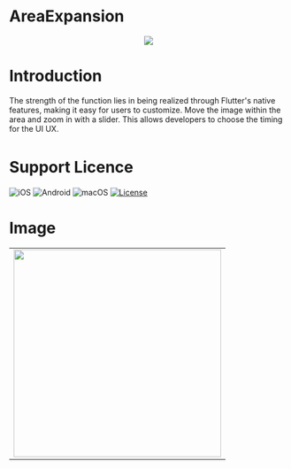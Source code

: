# AreaExpansion
<p align="center">
<img src="https://github.com/DaisukeNagata/area_expansion/assets/16457165/981f3f5c-edce-4bec-b5aa-97f127a66ee8)">
</p>

# Introduction
The strength of the function lies in being realized through Flutter's native features, making it easy for users to customize.
Move the image within the area and zoom in with a slider. 
This allows developers to choose the timing for the UI UX.


# Support Licence　
![iOS](https://img.shields.io/badge/OS-iOS-red) 
![Android](https://img.shields.io/badge/OS-Android-green) 
![macOS](https://img.shields.io/badge/OS-macOS-lightgrey) 
[![License](https://img.shields.io/badge/License-BSD_3--Clause-blue.svg)](https://github.com/yourusername/your-repo-name/blob/main/LICENSE)









# Image

<div align="center">

| |
|---|
|<img width="375" src="https://github.com/DaisukeNagata/area_expansion/assets/16457165/24e1066f-beb5-4f2c-a2e1-8131472883f7">|

</div>

